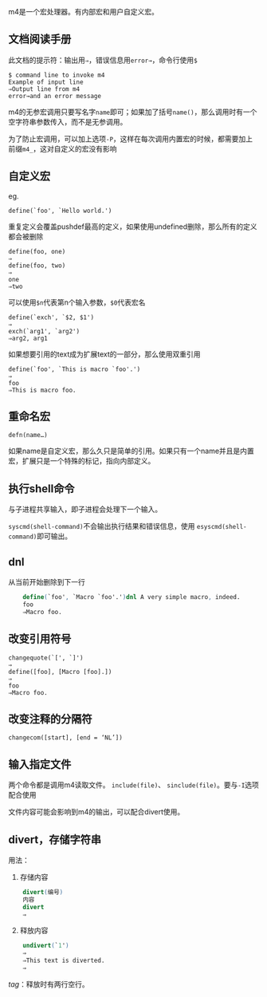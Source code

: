 m4是一个宏处理器。有内部宏和用户自定义宏。

## 文档阅读手册

此文档的提示符：输出用`⇒`，错误信息用`error→`，命令行使用`$`

	$ command line to invoke m4
	Example of input line
	⇒Output line from m4
	error→and an error message

m4的无参宏调用只要写名字`name`即可；如果加了括号`name()`，那么调用时有一个空字符串参数传入，而不是无参调用。

为了防止宏调用，可以加上选项`-P`，这样在每次调用内置宏的时候，都需要加上前缀`m4_`，这对自定义的宏没有影响

## 自定义宏
eg.

	define(`foo', `Hello world.')

重复定义会覆盖pushdef最高的定义，如果使用undefined删除，那么所有的定义都会被删除

	define(foo, one)
	⇒
	define(foo, two)
	⇒
	one
	⇒two

可以使用`$n`代表第n个输入参数，`$0`代表宏名
	
	define(`exch', `$2, $1')
	⇒
	exch(`arg1', `arg2')
	⇒arg2, arg1

如果想要引用的text成为扩展text的一部分，那么使用双重引用

	define(`foo', `This is macro `foo'.')
	⇒
	foo
	⇒This is macro foo.

## 重命名宏
`defn(name…)`

如果name是自定义宏，那么久只是简单的引用。如果只有一个name并且是内置宏，扩展只是一个特殊的标记，指向内部定义。

## 执行shell命令
与子进程共享输入，即子进程会处理下一个输入。

`syscmd(shell-command)`不会输出执行结果和错误信息，使用
`esyscmd(shell-command)`即可输出。

## dnl
从当前开始删除到下一行
```m4
	define(`foo', `Macro `foo'.')dnl A very simple macro, indeed.
	foo
	⇒Macro foo.
```
## 改变引用符号

	changequote(`[', `]')
	⇒
	define([foo], [Macro [foo].])
	⇒
	foo
	⇒Macro foo.

## 改变注释的分隔符
`changecom([start], [end = ‘NL’])`

## 输入指定文件
两个命令都是调用m4读取文件。
`include(file)`、
`sinclude(file)`。要与`-I`选项配合使用

文件内容可能会影响到m4的输出，可以配合divert使用。
## divert，存储字符串
用法：

1. 存储内容
```m4
	divert(编号)
	内容
	divert
	⇒
```
2. 释放内容
```m4
	undivert(`1')
	⇒
	⇒This text is diverted.
	⇒
```
*tag*：释放时有两行空行。